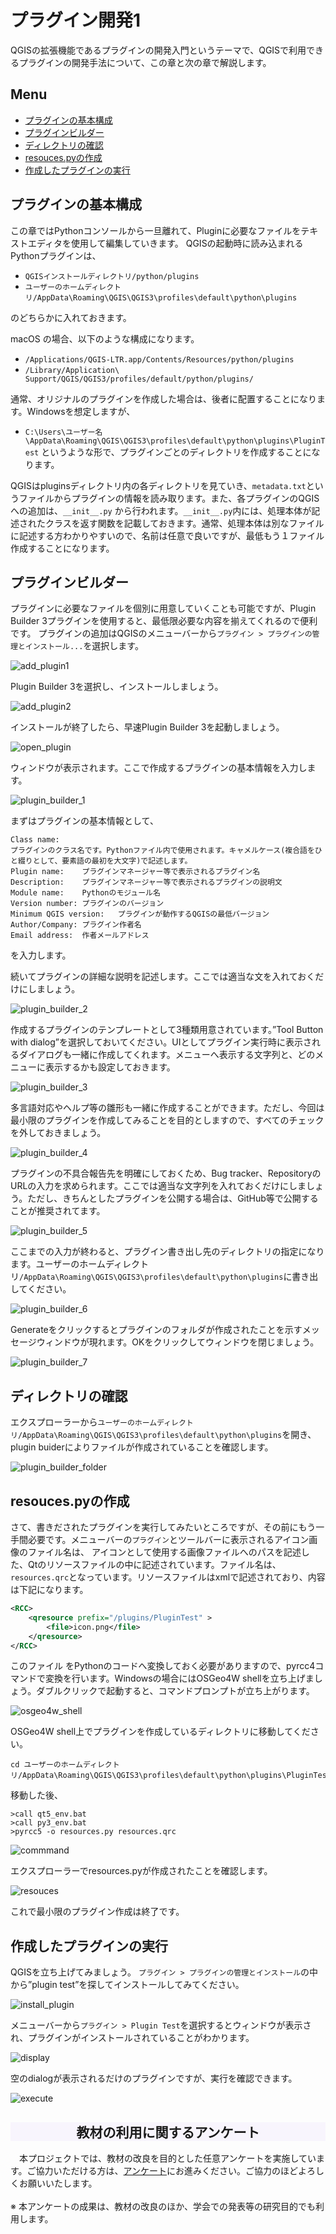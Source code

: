 # プラグイン開発1
QGISの拡張機能であるプラグインの開発入門というテーマで、QGISで利用できるプラグインの開発手法について、この章と次の章で解説します。

**Menu**
-----
- [プラグインの基本構成](#プラグインの基本構成)
- [プラグインビルダー](#プラグインビルダー)
- [ディレクトリの確認](#ディレクトリの確認)
- [resouces.pyの作成](#resouces.pyの作成)
- [作成したプラグインの実行](#作成したプラグインの実行)

## <a name="プラグインの基本構成"></a>プラグインの基本構成
この章ではPythonコンソールから一旦離れて、Pluginに必要なファイルをテキストエディタを使用して編集していきます。
QGISの起動時に読み込まれるPythonプラグインは、

- `QGISインストールディレクトリ/python/plugins`
- `ユーザーのホームディレクトリ/AppData\Roaming\QGIS\QGIS3\profiles\default\python\plugins`

のどちらかに入れておきます。

macOS の場合、以下のような構成になります。

- `/Applications/QGIS-LTR.app/Contents/Resources/python/plugins`
- `/Library/Application\ Support/QGIS/QGIS3/profiles/default/python/plugins/`

通常、オリジナルのプラグインを作成した場合は、後者に配置することになります。Windowsを想定しますが、

- `C:\Users\ユーザー名\AppData\Roaming\QGIS\QGIS3\profiles\default\python\plugins\PluginTest`
というような形で、プラグインごとのディレクトリを作成することになります。

QGISはpluginsディレクトリ内の各ディレクトリを見ていき、`metadata.txt`というファイルからプラグインの情報を読み取ります。また、各プラグインのQGISへの追加は、`__init__.py`
から行われます。`__init__.py`内には、処理本体が記述されたクラスを返す関数を記載しておきます。通常、処理本体は別なファイルに記述する方わかりやすいので、名前は任意で良いですが、最低もう１ファイル作成することになります。

## <a name="プラグインビルダー"></a>プラグインビルダー
プラグインに必要なファイルを個別に用意していくことも可能ですが、Plugin Builder 3プラグインを使用すると、最低限必要な内容を揃えてくれるので便利です。
プラグインの追加はQGISのメニューバーから`プラグイン > プラグインの管理とインストール...`を選択します。

![add_plugin1](./pic/10pic-1.png)

Plugin Builder 3を選択し、インストールしましょう。

![add_plugin2](./pic/10pic-2.png)

インストールが終了したら、早速Plugin Builder 3を起動しましょう。

![open_plugin](./pic/10pic-3.png)

ウィンドウが表示されます。ここで作成するプラグインの基本情報を入力します。

![plugin_builder_1](./pic/10pic-4.png)

まずはプラグインの基本情報として、

    Class name:
    プラグインのクラス名です。Pythonファイル内で使用されます。キャメルケース(複合語をひと綴りとして、要素語の最初を大文字)で記述します。
    Plugin name:    プラグインマネージャー等で表示されるプラグイン名
    Description:    プラグインマネージャー等で表示されるプラグインの説明文
    Module name:    Pythonのモジュール名
    Version number: プラグインのバージョン
    Minimum QGIS version:   プラグインが動作するQGISの最低バージョン
    Author/Company: プラグイン作者名
    Email address:  作者メールアドレス

を入力します。


続いてプラグインの詳細な説明を記述します。ここでは適当な文を入れておくだけにしましょう。

![plugin_builder_2](./pic/10pic-5.png)


作成するプラグインのテンプレートとして3種類用意されています。”Tool Button with dialog”を選択しておいてください。UIとしてプラグイン実行時に表示されるダイアログも一緒に作成してくれます。メニューへ表示する文字列と、どのメニューに表示するかも設定しておきます。

![plugin_builder_3](./pic/10pic-6.png)



多言語対応やヘルプ等の雛形も一緒に作成することができます。ただし、今回は最小限のプラグインを作成してみることを目的としますので、すべてのチェックを外しておきましょう。

![plugin_builder_4](./pic/10pic-7.png)

 プラグインの不具合報告先を明確にしておくため、Bug tracker、RepositoryのURLの入力を求められます。ここでは適当な文字列を入れておくだけにしましょう。ただし、きちんとしたプラグインを公開する場合は、GitHub等で公開することが推奨されてます。

![plugin_builder_5](./pic/10pic-8.png)

ここまでの入力が終わると、プラグイン書き出し先のディレクトリの指定になります。ユーザーのホームディレクトリ`/AppData\Roaming\QGIS\QGIS3\profiles\default\python\plugins`に書き出してください。

![plugin_builder_6](./pic/10pic-9.png)


Generateをクリックするとプラグインのフォルダが作成されたことを示すメッセージウィンドウが現れます。OKをクリックしてウィンドウを閉じましょう。

![plugin_builder_7](./pic/10pic-10.png)


## <a name="ディレクトリの確認"></a>ディレクトリの確認
エクスプローラーから`ユーザーのホームディレクトリ/AppData\Roaming\QGIS\QGIS3\profiles\default\python\plugins`を開き、plugin buiderによりファイルが作成されていることを確認します。

![plugin_builder_folder](./pic/10pic-11.png)


## <a name="resouces.pyの作成"></a>resouces.pyの作成
さて、書きだされたプラグインを実行してみたいところですが、その前にもう一手間必要です。メニューバーの`プラグイン`とツールバーに表示されるアイコン画像のファイル名は、 アイコンとして使用する画像ファイルへのパスを記述した、Qtのリソースファイルの中に記述されています。ファイル名は、`resources.qrc`となっています。リソースファイルはxmlで記述されており、内容は下記になります。

```XML
<RCC>
    <qresource prefix="/plugins/PluginTest" >
        <file>icon.png</file>
    </qresource>
</RCC>
```

このファイル をPythonのコードへ変換しておく必要がありますので、pyrcc4コマンドで変換を行います。Windowsの場合にはOSGeo4W shellを立ち上げましょう。ダブルクリックで起動すると、コマンドプロンプトが立ち上がります。

![osgeo4w_shell](./pic/10pic-12.png)

OSGeo4W shell上でプラグインを作成しているディレクトリに移動してください。

```
cd ユーザーのホームディレクトリ/AppData\Roaming\QGIS\QGIS3\profiles\default\python\plugins\PluginTest`
```

移動した後、

```
>call qt5_env.bat
>call py3_env.bat
>pyrcc5 -o resources.py resources.qrc
```

![commmand](./pic/10pic-13.png)

エクスプローラーでresources.pyが作成されたことを確認します。

![resouces](./pic/10pic-14.png)

これで最小限のプラグイン作成は終了です。


## <a name="作成下プラグインの実行"></a>作成したプラグインの実行
QGISを立ち上げてみましょう。
`プラグイン > プラグインの管理とインストール`の中から”plugin test”を探してインストールしてみてください。

![install_plugin](./pic/10pic-15.png)

メニューバーから`プラグイン > Plugin Test`を選択するとウィンドウが表示され、プラグインがインストールされていることがわかります。

![display](./pic/10pic-16.png)

空のdialogが表示されるだけのプラグインですが、実行を確認できます。

![execute](./pic/10pic-17.png)

<h2 style="background-color:#F8F5FD;text-align:center;">教材の利用に関するアンケート</h2>　本プロジェクトでは、教材の改良を目的とした任意アンケートを実施しています。ご協力いただける方は、<a href="https://docs.google.com/forms/d/1r8RTFK3CPo4xNM6SdOEsAtdA0CrChD6KPVVU9kRxWRs/">アンケート</a>にお進みください。ご協力のほどよろしくお願いいたします。<br><br>※ 本アンケートの成果は、教材の改良のほか、学会での発表等の研究目的でも利用します。
